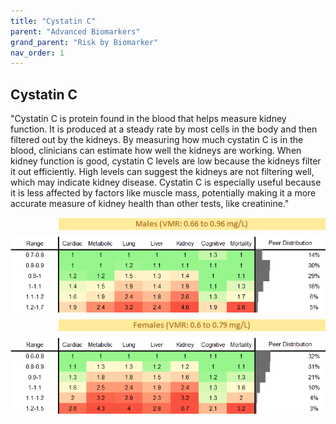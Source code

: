 ```yaml
---
title: "Cystatin C"
parent: "Advanced Biomarkers"
grand_parent: "Risk by Biomarker"
nav_order: 1
---
```



## Cystatin C


"Cystatin C is protein found in the blood that helps measure kidney function. It is produced at a steady rate by most cells in the body and then filtered out by the kidneys. By measuring how much cystatin C is in the blood, clinicians can estimate how well the kidneys are working. When kidney function is good, cystatin C levels are low because the kidneys filter it out efficiently. High levels can suggest the kidneys are not filtering well, which may indicate kidney disease. Cystatin C is especially useful because it is less affected by factors like muscle mass, potentially making it a more accurate measure of kidney health than other tests, like creatinine."

<div style="display: flex; flex-direction: column; gap: 10px;">

  <img src="/assets/images/vmrbiomarker_cystatin_c__male.png" alt="Cystatin C VMR Male" style="margin-left: 15%">
  <img src="/assets/images/rr_cystatin_c__male.png" alt="Cystatin C RR Male">

  <img src="/assets/images/vmrbiomarker_cystatin_c__female.png" alt="Cystatin C VMR Female" style="margin-left: 15%; ">
  <img src="/assets/images/rr_cystatin_c__female.png" alt="Cystatin C RR Female">

</div>



